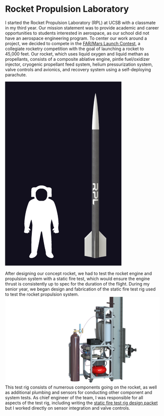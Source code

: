 # Rocket Propulsion Laboratory

I started the Rocket Propulsion Laboratory (RPL) at UCSB with a classmate in my third year. Our mission statement was to provide academic and career opportunities to students interested in aerospace, as our school did not have an aerospace engineering program. To center our work around a project, we decided to compete in the [FAR/Mars Launch Contest](https://friendsofamateurrocketry.org/far-mars-launch-contest/), a collegiate rocketry competition with the goal of launching a rocket to 45,000 feet. Our rocket, which uses liquid oxygen and liquid methan as propellants, consists of a composite ablative engine, pintle fuel/oxidizer injector, cryogenic propellant feed system, helium pressurization system, valve controls and avionics, and recovery system using a self-deploying parachute.


<img src="https://github.com/dibachi/portfolio/blob/main/Rocket%20Propulsion%20Laboratory/photos/rocket_man.png" height="600" />

After designing our concept rocket, we had to test the rocket engine and propulsion system with a static fire test, which would ensure the engine thrust is consistently up to spec for the duration of the flight. During my senior year, we began design and fabrication of the static fire test rig used to test the rocket propulsion system. 
![alt text](https://github.com/dibachi/portfolio/blob/main/Rocket%20Propulsion%20Laboratory/photos/Full_System.JPG)
This test rig consists of numerous components going on the rocket, as well as additional plumbing and sensors for conducting other component and system tests. As chief engineer of the team, I was responsible for all aspects of the test rig, including writing the [static fire test rig design packet](https://github.com/dibachi/portfolio/blob/main/Rocket%20Propulsion%20Laboratory/RPL_Static_Fire_Test_Stand_Design_Packet.pdf) but I worked directly on sensor integration and valve controls. 

